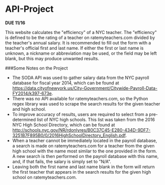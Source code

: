 # API-Project

**DUE 11/16**

This website calculates the "efficiency" of a NYC teacher.
The "efficiency" is defined to be the rating of a teacher on ratemyteachers.com divided by the teacher's annual salary.
It is recommended to fill out the form with a teacher's official first and last name.
If either the first or last name is unknown, a nickname or abbreviation may be used, or the field may be left blank, but this may produce unwanted results.

###Some Notes on the Project
 - The SODA API was used to gather salary data from the NYC payroll database for fiscal year 2014, which can be found at https://data.cityofnewyork.us/City-Government/Citywide-Payroll-Data-FY2014/k397-673e.
 - There was no API available for ratemyteachers.com, so the Python regex library was used to scrape the search results for the given teacher and high school.
 - To improve accuracy of results, users are required to select from a pre-determined list of NYC high schools. This list was taken from the 2016 NYC High School Directory, which can be found at http://schools.nyc.gov/NR/rdonlyres/B0C37C45-E280-434D-9DF7-3251B7F895B0/0/2016HighSchoolDirectory_English.pdf.
 - When a teacher cannot be immediately located in the payroll database, a search is made on ratemyteachers.com for a teacher from the given high school with the name most similar to the one provided in the form. A new search is then performed on the payroll database with this name, and, if that fails, the salary is simply set to "N/A".
 - Leaving both the first name and last name blank in the form will return the first teacher that appears in the search results for the given high school on ratemyteachers.com.
